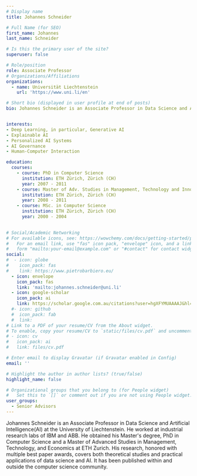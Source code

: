 ```yaml
---
# Display name
title: Johannes Schneider

# Full Name (for SEO)
first_name: Johannes
last_name: Schneider

# Is this the primary user of the site?
superuser: false

# Role/position
role: Associate Professor
# Organizations/Affiliations
organizations:
  - name: Universität Liechtenstein
    url: 'https://www.uni.li/en'

# Short bio (displayed in user profile at end of posts)
bio: Johannes Schneider is an Associate Professor in Data Science and Artificial Intelligence (AI) at the University of Liechtenstein. He worked at industrial research labs of IBM and ABB. He obtained his Master's degree, PhD in Computer Science and a Master of Advanced Studies in Management, Technology, and Economics at ETH Zurich. His research, honored with multiple best paper awards, covers both theoretical studies and practical applications of data science and AI. It has been published within and outside the computer science community.


interests:
- Deep Learning, in particular, Generative AI
- Explainable AI
- Personalized AI Systems
- AI Governance
- Human-Computer Interaction

education:
  courses:
    - course: PhD in Computer Science
      institution: ETH Zürich, Zürich (CH)
      year: 2007 - 2011
    - course: Master of Adv. Studies in Management, Technology and Innovation 
      institution: ETH Zürich, Zürich (CH)
      year: 2008 - 2011
    - course: MSc. in Computer Science 
      institution: ETH Zürich, Zürich (CH)
      year: 2000 - 2004

  
# Social/Academic Networking
# For available icons, see: https://wowchemy.com/docs/getting-started/page-builder/#icons
#   For an email link, use "fas" icon pack, "envelope" icon, and a link in the
#   form "mailto:your-email@example.com" or "#contact" for contact widget.
social:
#  - icon: globe
#    icon_pack: fas
#    link: https://www.pietrobarbiero.eu/
  - icon: envelope
    icon_pack: fas
    link: 'mailto:johannes.schneider@uni.li'
  - icon: google-scholar
    icon_pack: ai
    link: https://scholar.google.com.au/citations?user=hgXFYMUAAAAJ&hl=en
  #- icon: github
  #  icon_pack: fab
  #  link: 
# Link to a PDF of your resume/CV from the About widget.
# To enable, copy your resume/CV to `static/files/cv.pdf` and uncomment the lines below.
# - icon: cv
#   icon_pack: ai
#   link: files/cv.pdf

# Enter email to display Gravatar (if Gravatar enabled in Config)
email: ''

# Highlight the author in author lists? (true/false)
highlight_name: false

# Organizational groups that you belong to (for People widget)
#   Set this to `[]` or comment out if you are not using People widget.
user_groups:
  - Senior Advisors
---
```


Johannes Schneider is an Associate Professor in Data Science and Artificial Intelligence(AI) at the University of Liechtenstein. He worked at industrial research labs of IBM and ABB. He obtained his Master's degree, PhD in Computer Science and a Master of Advanced Studies in Management, Technology, and Economics at ETH Zurich. His research, honored with multiple best paper awards, covers both theoretical studies and practical applications of data science and AI. It has been published within and outside the computer science community.

